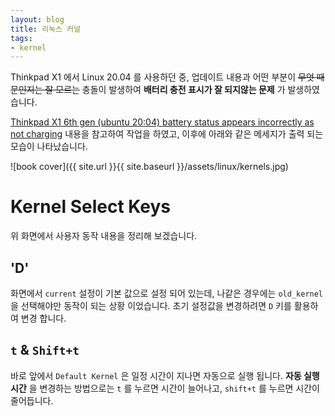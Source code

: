 ```yaml
---
layout: blog
title: 리눅스 커널
tags:
- kernel
---
```


Thinkpad X1 에서 Linux 20.04 를 사용하던 중, 업데이트 내용과 어떤 부분이 <strike>무엇 때문인지는 잘 모르는</strike> 충돌이 발생하여 **배터리 충전 표시가 잘 되지않는 문제** 가 발생하였습니다. 

[Thinkpad X1 6th gen (ubuntu 20:04) battery status appears incorrectly as not charging](https://askubuntu.com/questions/1407007/thinkpad-x1-6th-gen-ubuntu-2004-battery-status-appears-incorrectly-as-not-cha) 내용을 참고하여 작업을 하였고, 이후에 아래와 같은 메세지가 출력 되는 모습이 나타났습니다.

![book cover]({{ site.url }}{{ site.baseurl }}/assets/linux/kernels.jpg)

# Kernel Select Keys

위 화면에서 사용자 동작 내용을 정리해 보겠습니다.

## 'D'
화면에서 `current` 설정이 기본 값으로 설정 되어 있는데, 나같은 경우에는 `old_kernel` 을 선택해야만 동작이 되는 상황 이었습니다. 초기 설정값을 변경하려면 `D` 키를 활용하여 변경 합니다.

## `t` & `Shift+t`
바로 앞에서 `Default Kernel` 은 일정 시간이 지나면 자동으로 실행 됩니다. **자동 실행시간** 을 변경하는 방법으로는 `t` 를 누르면 시간이 늘어나고, `shift+t` 를 누르면 시간이 줄어듭니다.
